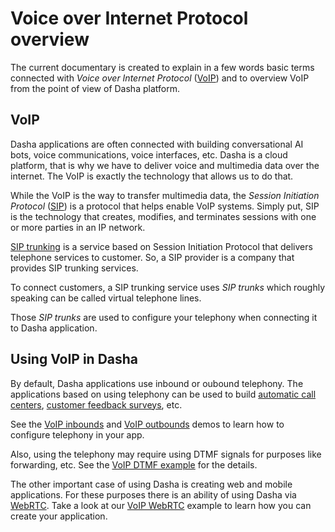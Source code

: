 # Voice over Internet Protocol overview

The current documentary is created to explain in a few words basic terms connected with *Voice over Internet Protocol* ([VoIP](https://en.wikipedia.org/wiki/Voice_over_IP)) and to overview VoIP from the point of view of Dasha platform.

## VoIP

Dasha applications are often connected with building conversational AI bots, voice communications, voice interfaces, etc. 
Dasha is a cloud platform, that is why we have to deliver voice and multimedia data over the internet.
The VoIP is exactly the technology that allows us to do that.

While the VoIP is the way to transfer multimedia data, the *Session Initiation Protocol* ([SIP](https://en.wikipedia.org/wiki/Session_Initiation_Protocol)) is a protocol that helps enable VoIP systems.
Simply put, SIP is the technology that creates, modifies, and terminates sessions with one or more parties in an IP network.

[SIP trunking](https://en.wikipedia.org/wiki/SIP_trunking) is a service based on Session Initiation Protocol that delivers telephone services to customer.
So, a SIP provider is a company that provides SIP trunking services.

To connect customers, a SIP trunking service uses *SIP trunks* which roughly speaking can be called virtual telephone lines.

Those *SIP trunks* are used to configure your telephony when connecting it to Dasha application.

## Using VoIP in Dasha

By default, Dasha applications use inbound or oubound telephony.
The applications based on using telephony can be used to build [automatic call centers](https://github.com/dasha-samples/automated-hotel-receptionist), [customer feedback surveys](https://github.com/dasha-samples/customer-feedback-survey), etc.

See the [VoIP inbounds](../VoIP%20inbounds) and [VoIP outbounds](../VoIP%20outbounds) demos to learn how to configure telephony in your app.

Also, using the telephony may require using DTMF signals for purposes like forwarding, etc.
See the [VoIP DTMF example](../VoIP%20Using%20DTMF) for the details.

The other important case of using Dasha is creating web and mobile applications.
For these purposes there is an ability of using Dasha via [WebRTC](https://en.wikipedia.org/wiki/WebRTC).
Take a look at our [VoIP WebRTC](../VoIP%20WebRTC) example to learn how you can create your application.
